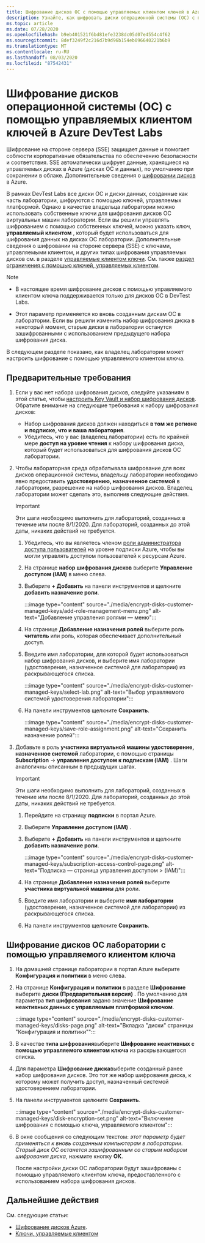 ```yaml
---
title: Шифрование дисков ОС с помощью управляемых клиентом ключей в Azure DevTest Labs
description: Узнайте, как шифровать диски операционной системы (ОС) с помощью управляемых клиентом ключей в Azure DevTest Labs.
ms.topic: article
ms.date: 07/28/2020
ms.openlocfilehash: b9eb401521f6bd81efe3238dc05d07e4554c4f62
ms.sourcegitcommit: 8def3249f2c216d7b9d96b154eb096640221b6b9
ms.translationtype: MT
ms.contentlocale: ru-RU
ms.lasthandoff: 08/03/2020
ms.locfileid: "87542431"
---
```

# <a name="encrypt-operating-system-os-disks-using-customer-managed-keys-in-azure-devtest-labs"></a>Шифрование дисков операционной системы (ОС) с помощью управляемых клиентом ключей в Azure DevTest Labs
Шифрование на стороне сервера (SSE) защищает данные и помогает соблюсти корпоративные обязательства по обеспечению безопасности и соответствия. SSE автоматически шифрует данные, хранящиеся на управляемых дисках в Azure (дисках ОС и данных), по умолчанию при сохранении в облаке. Дополнительные сведения о [шифровании дисков](../virtual-machines/windows/disk-encryption.md) в Azure. 

В рамках DevTest Labs все диски ОС и диски данных, созданные как часть лаборатории, шифруются с помощью ключей, управляемых платформой. Однако в качестве владельца лаборатории можно использовать собственные ключи для шифрования дисков ОС виртуальных машин лаборатории. Если вы решили управлять шифрованием с помощью собственных ключей, можно указать ключ, **управляемый клиентом** , который будет использоваться для шифрования данных на дисках ОС лаборатории. Дополнительные сведения о шифровании на стороне сервера (SSE) с ключами, управляемыми клиентом, и других типах шифрования управляемых дисков см. в разделе [управляемые клиентом ключи](../virtual-machines/windows/disk-encryption.md#customer-managed-keys). См. также [раздел ограничения с помощью ключей, управляемых клиентом](../virtual-machines/windows/disks-enable-customer-managed-keys-portal.md#restrictions).


> [!NOTE]
> - В настоящее время шифрование дисков с помощью управляемого клиентом ключа поддерживается только для дисков ОС в DevTest Labs. 
> 
> - Этот параметр применяется ко вновь созданным дискам ОС в лаборатории. Если вы решили изменить набор шифрования диска в некоторый момент, старые диски в лаборатории останутся зашифрованными с использованием предыдущего набора шифрования диска. 

В следующем разделе показано, как владелец лаборатории может настроить шифрование с помощью управляемого клиентом ключа.

## <a name="pre-requisites"></a>Предварительные требования

1. Если у вас нет набора шифрования дисков, следуйте указаниям в этой статье, чтобы [настроить Key Vault и набор шифрования дисков](../virtual-machines/windows/disks-enable-customer-managed-keys-portal.md#set-up-your-azure-key-vault). Обратите внимание на следующие требования к набору шифрования дисков: 

    - Набор шифрования дисков должен находиться **в том же регионе и подписке, что и ваша лаборатория**. 
    - Убедитесь, что у вас (владелец лаборатории) есть по крайней мере **доступ на уровне чтения** к набору шифрования диска, который будет использоваться для шифрования дисков ОС лаборатории.  
2. Чтобы лабораторная среда обрабатывала шифрование для всех дисков операционной системы, владельцу лаборатории необходимо явно предоставить **удостоверению, назначенное системой** в лаборатории, разрешение на набор шифрования дисков. Владелец лаборатории может сделать это, выполнив следующие действия.

    > [!IMPORTANT]
    > Эти шаги необходимо выполнить для лабораторий, созданных в течение или после 8/1/2020. Для лабораторий, созданных до этой даты, никаких действий не требуется.

    1. Убедитесь, что вы являетесь членом [роли администратора доступа пользователей](../role-based-access-control/built-in-roles.md#user-access-administrator) на уровне подписки Azure, чтобы вы могли управлять доступом пользователей к ресурсам Azure. 
    1. На странице **набор шифрования дисков** выберите **Управление доступом (IAM)** в меню слева. 
    1. Выберите **+ Добавить** на панели инструментов и щелкните **добавить назначение роли**.  

        :::image type="content" source="./media/encrypt-disks-customer-managed-keys/add-role-management-menu.png" alt-text="Добавление управления ролями — меню":::
    1. На странице **Добавление назначения ролей** выберите роль **читатель** или роль, которая обеспечивает дополнительный доступ. 
    1. Введите имя лаборатории, для которой будет использоваться набор шифрования дисков, и выберите имя лаборатории (удостоверение, назначенное системой для лаборатории) из раскрывающегося списка. 
    
        :::image type="content" source="./media/encrypt-disks-customer-managed-keys/select-lab.png" alt-text="Выбор управляемого системой удостоверения лаборатории":::        
    1. На панели инструментов щелкните **Сохранить**. 

        :::image type="content" source="./media/encrypt-disks-customer-managed-keys/save-role-assignment.png" alt-text="Сохранить назначение ролей":::
3. Добавьте в роль **участника виртуальной машины** **удостоверение, назначенное системой** лаборатории, с помощью страницы **Subscription**  ->  **управления доступом к подпискам (IAM)** . Шаги аналогичны описанным в предыдущих шагах. 

    > [!IMPORTANT]
    > Эти шаги необходимо выполнить для лабораторий, созданных в течение или после 8/1/2020. Для лабораторий, созданных до этой даты, никаких действий не требуется.

    1. Перейдите на страницу **подписки** в портал Azure. 
    1. Выберите **Управление доступом (IAM)** . 
    1. Выберите **+ Добавить** на панели инструментов и щелкните **добавить назначение роли**. 
    
        :::image type="content" source="./media/encrypt-disks-customer-managed-keys/subscription-access-control-page.png" alt-text="Подписка — страница управления доступом > (IAM)":::
    1. На странице **Добавление назначения ролей** выберите **участника виртуальной машины** для роли.
    1. Введите имя лаборатории и выберите **имя лаборатории** (удостоверение, назначенное системой для лаборатории) из раскрывающегося списка. 
    1. На панели инструментов щелкните **Сохранить**. 

## <a name="encrypt-lab-os-disks-with-a-customer-managed-key"></a>Шифрование дисков ОС лаборатории с помощью управляемого клиентом ключа 

1. На домашней странице лаборатории в портал Azure выберите **Конфигурация и политики** в меню слева. 
1. На странице **Конфигурация и политики** в разделе **Шифрование** выберите **диски (Предварительная версия)** . По умолчанию для параметра **тип шифрования** задано значение **Шифрование неактивных данных с управляемым платформой ключом**.

    :::image type="content" source="./media/encrypt-disks-customer-managed-keys/disks-page.png" alt-text="Вкладка "диски" страницы "Конфигурация и политики"":::
1. В качестве **типа шифрования**выберите **Шифрование неактивных с помощью управляемого клиентом ключа** из раскрывающегося списка. 
1. Для параметра **Шифрование диска**выберите созданный ранее набор шифрования дисков. Это тот же набор шифрования диска, к которому может получить доступ, назначенный системой удостоверением лаборатории.
1. На панели инструментов щелкните **Сохранить**. 

    :::image type="content" source="./media/encrypt-disks-customer-managed-keys/disk-encryption-set.png" alt-text="Включение шифрования с помощью ключа, управляемого клиентом":::
1. В окне сообщения со следующим текстом: *этот параметр будет применяться к вновь созданным компьютерам в лаборатории. Старый диск ОС останется зашифрованным со старым набором шифрования диска*, нажмите кнопку **ОК**. 

    После настройки диски ОС лаборатории будут зашифрованы с помощью управляемого клиентом ключа, предоставленного с использованием набора шифрования дисков. 

## <a name="next-steps"></a>Дальнейшие действия
См. следующие статьи: 

- [Шифрование дисков Azure](../virtual-machines/windows/disk-encryption.md). 
- [Ключи, управляемые клиентом](../virtual-machines/windows/disk-encryption.md#customer-managed-keys) 